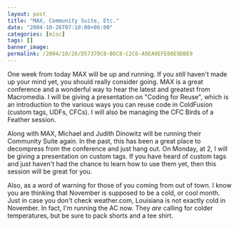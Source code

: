 ```yaml
---
layout: post
title: "MAX, Community Suite, Etc."
date: "2004-10-26T07:10:00+06:00"
categories: [misc]
tags: []
banner_image: 
permalink: /2004/10/26/D57370C8-B6C8-C2C6-A9EA9EFE60E9DBE9
---
```


One week from today MAX will be up and running. If you <i>still</i> haven't made up your mind yet, you should really consider going. MAX is a great conference and a wonderful way to hear the latest and greatest from Macromedia. I will be giving a presentation on "Coding for Reuse", which is an introduction to the various ways you can reuse code in ColdFusion (custom tags, UDFs, CFCs). I will also be managing the CFC Birds of a Feather session.

Along with MAX, Michael and Judith Dinowitz will be running their Community Suite again. In the past, this has been a great place to decompress from the conference and just hang out. On Monday, at 2, I will be giving a presentation on custom tags. If you have heard of custom tags and just haven't had the chance to learn how to use them yet, then this session will be great for you. 

Also, as a word of warning for those of you coming from out of town. I know you are thinking that November is supposed to be a cold, or cool month. Just in case you don't check weather.com, Louisiana is not exactly cold in November. In fact, I'm running the AC now. They <i>are</i> calling for colder temperatures, but be sure to pack shorts and a tee shirt.